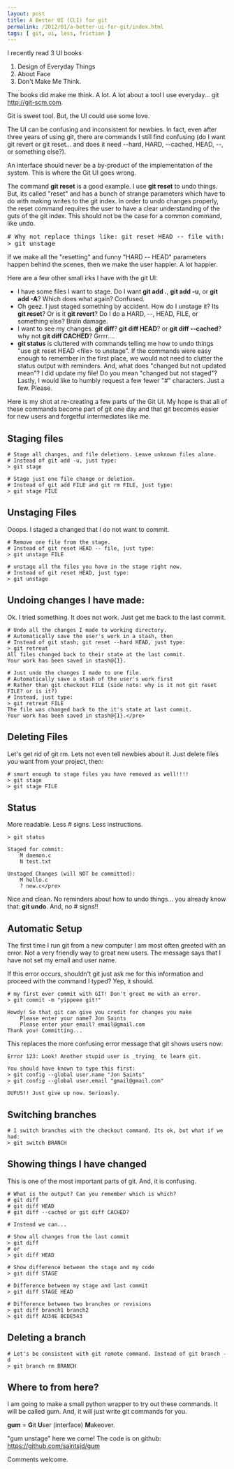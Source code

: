 ```yaml
---
layout: post
title: A Better UI (CLI) for git 
permalink: /2012/01/a-better-ui-for-git/index.html
tags: [ git, ui, less, friction ]
---
```


I recently read 3 UI books

1. Design of Everyday Things
1. About Face 
1. Don't Make Me Think.

The books did make me think. A lot. A lot about a tool I use everyday...
git <a href="http://git-scm.com" target="_blank">http://git-scm.com</a>.

Git is sweet tool. But, the UI could use some love.

The UI can be confusing and inconsistent for newbies. In fact, even after three years of using git, there are commands I still find confusing (do I want git revert or git reset... and does it need --hard, HARD, --cached, HEAD, --, or  something else?).

An interface should never be a by-product of the implementation of the system. This is where the Git UI goes wrong.

The command <strong>git reset</strong> is a good example. I use <strong>git reset</strong> to undo things. But, its called "reset" and has a bunch of strange parameters which have to do with making writes to the git index. In order to undo changes properly, the reset command requires the user to have a clear understanding of the guts of the git index. This should not be the case for a common command, like undo.
<pre># Why not replace things like: git reset HEAD -- file with:
&gt; git unstage</pre>
If we make all the "resetting" and funny "HARD -- HEAD" parameters happen behind the scenes, then we make the user happier. A lot happier.

Here are a few other small irks I have with the git UI:
<ul>
	<li>I have some files I want to stage. Do I want <strong>git add .</strong>, <strong>git add -u</strong>, or <strong>git add -A</strong>? Which does what again? Confused.</li>
	<li>Oh geez. I just staged something by accident. How do I unstage it? Its <strong>git reset</strong>? Or is it <strong>git revert</strong>? Do I do a HARD, --, HEAD, FILE, or something else? Brain damage.</li>
	<li>I want to see my changes. <strong>git diff</strong>? <strong>git diff HEAD</strong>? or <strong>git diff --cached</strong>? why not <strong>git diff CACHED</strong>? Grrrr....</li>
	<li><strong>git status</strong> is cluttered with commands telling me how to undo things "use git reset HEAD &lt;file&gt; to unstage". If the commands were easy enough to remember in the first place, we would not need to clutter the status output with reminders. And, what does "changed but not updated mean"? I did update my file! Do you mean "changed but not staged"? Lastly, I would like to humbly request a few fewer "#" characters. Just a few. Please.</li>
</ul>
Here is my shot at re-creating a few parts of the Git UI. My hope is that all of these commands become part of git one day and that git becomes easier for new users and forgetful intermediates like me.
<h2>Staging files</h2>

	# Stage all changes, and file deletions. Leave unknown files alone.
	# Instead of git add -u, just type:
	> git stage

	# Stage just one file change or deletion.
	# Instead of git add FILE and git rm FILE, just type:
	> git stage FILE

<h2>Unstaging Files</h2>
Ooops. I staged a changed that I do not want to commit.

	# Remove one file from the stage.
	# Instead of git reset HEAD -- file, just type:
	> git unstage FILE

	# unstage all the files you have in the stage right now.
	# Instead of git reset HEAD, just type:
	> git unstage

<h2>Undoing changes I have made:</h2>

Ok. I tried something. It does not work. Just get me back to the last commit.

    # Undo all the changes I made to working directory.
    # Automatically save the user's work in a stash, then
    # Instead of git stash; git reset --hard HEAD, just type:
    > git retreat
    All files changed back to their state at the last commit.
    Your work has been saved in stash@{1}. 

    # Just undo the changes I made to one file.
    # Automatically save a stash of the user's work first
    # Rather than git checkout FILE (side note: why is it not git reset FILE? or is it?)
    # Instead, just type:
    > git retreat FILE
    The file was changed back to the it's state at last commit. 
    Your work has been saved in stash@{1}.</pre>

<h2>Deleting Files</h2>
Let's get rid of git rm. Lets not even tell newbies about it. Just delete files you want from your project, then:

	# smart enough to stage files you have removed as well!!!!
	> git stage
	> git stage FILE

<h2>Status</h2>

More readable. Less # signs. Less instructions.

	> git status

	Staged for commit:
    	M daemon.c
    	N test.txt

	Unstaged Changes (will NOT be committed):
    	M hello.c
    	? new.c</pre>

Nice and clean. No reminders about how to undo things... you already know that: <strong>git undo</strong>. And, no # signs!!

<h2>Automatic Setup</h2>
The first time I run git from a new computer I am most often greeted with an error. Not a very friendly way to great new users. The message says that I have not set my email and user name.

If this error occurs, shouldn't git just ask me for this information and proceed with the command I typed? Yep, it should.

	# my first ever commit with GIT! Don't greet me with an error.
	> git commit -m "yippeee git!"

	Howdy! So that git can give you credit for changes you make
    	Please enter your name? Jon Saints
    	Please enter your email? email@gmail.com
	Thank you! Committing...

This replaces the more confusing error message that git shows users now:

	Error 123: Look! Another stupid user is _trying_ to learn git. 

	You should have known to type this first:
	> git config --global user.name "Jon Saints"
	> git config --global user.email "gmail@gmail.com"

	DUFUS!! Just give up now. Seriously.

<h2>Switching branches</h2>

	# I switch branches with the checkout command. Its ok, but what if we had:
	> git switch BRANCH

<h2>Showing things I have changed</h2>

This is one of the most important parts of git. And, it is confusing.

	# What is the output? Can you remember which is which?
	# git diff
	# git diff HEAD
	# git diff --cached or git diff CACHED?

	# Instead we can... 

	# Show all changes from the last commit
	> git diff
	# or
	> git diff HEAD

	# Show difference between the stage and my code
	> git diff STAGE

	# Difference between my stage and last commit
	> git diff STAGE HEAD

	# Difference between two branches or revisions
	> git diff branch1 branch2
	> git diff AD34E BCDE543

<h2>Deleting a branch</h2>

	# Let's be consistent with git remote command. Instead of git branch -d
	> git branch rm BRANCH

<h2>Where to from here?</h2>

I am going to make a small python wrapper to try out these commands. It will be called gum. And, it will just write git commands for you.

<strong>gum</strong> = <strong>G</strong>it <strong>U</strong>ser (interface) <strong>M</strong>akeover.

"gum unstage" here we come! The code is on github: <a href="https://github.com/saintsjd/gum" target="_blank">https://github.com/saintsjd/gum</a>

Comments welcome.